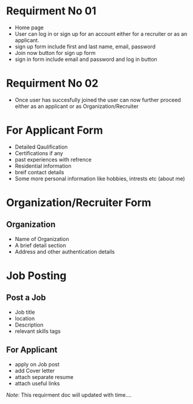 
# Requirment No 01

- Home page
- User can log in or sign up for an account either for a recruiter or as an applicant.
- sign up form include first and last name, email, password
- Join now button for sign up form
- sign in form include email and password and log in button 

# Requirment No 02

- Once user has succesfully joined the user can now further proceed either as an applicant
or as Organization/Recruiter

# For Applicant Form

- Detailed Qaulification 
- Certifications if any
- past experiences with refrence
- Residential information
- breif contact details
- Some more personal information like hobbies, intrests etc (about me)

# Organization/Recruiter Form

## Organization

- Name of Organization 
- A brief detail section
- Address and other authentication details

# Job Posting
## Post a Job

- Job title
- location
- Description
- relevant skills tags

## For Applicant

- apply on Job post 
- add Cover letter
- attach separate resume
- attach useful links

*Note:* This requirment doc will updated with time.... 

